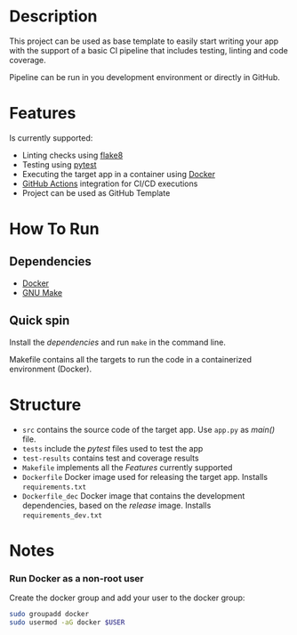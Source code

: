 # Description

This project can be used as base template to easily start writing your app with the support of a basic CI pipeline that includes testing, linting and code coverage.

Pipeline can be run in you development environment or directly in GitHub.

# Features

Is currently supported:
- Linting checks using [flake8](http://flake8.pycqa.org/en/latest/)
- Testing using [pytest](https://pypi.org/project/pytest/)
- Executing the target app in a container using [Docker](https://www.docker.com) 
- [GitHub Actions](https://github.com/features/actions) integration for CI/CD executions 
- Project can be used as GitHub Template

# How To Run

## Dependencies
- [Docker](https://www.docker.com) 
- [GNU Make](https://www.gnu.org/software/make/)

## Quick spin

Install the *dependencies* and run `make` in the command line.

Makefile contains all the targets to run the code in a containerized environment (Docker).

# Structure

- `src` contains the source code of the target app. Use `app.py` as *main()* file.
- `tests` include the *pytest* files used to test the app
- `test-results` contains test and coverage results
- `Makefile` implements all the *Features* currently supported
- `Dockerfile` Docker image used for releasing the target app. Installs `requirements.txt`
- `Dockerfile_dec` Docker image that contains the development dependencies, based on the *release* image. Installs `requirements_dev.txt`


# Notes

### Run Docker as a non-root user
Create the docker group and add your user to the docker group:
```bash
sudo groupadd docker
sudo usermod -aG docker $USER
```
